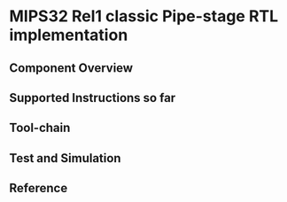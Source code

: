 # MIPS32 Rel1 classic Pipe-stage RTL implementation
## Component Overview

## Supported Instructions so far

## Tool-chain


## Test and Simulation
## Reference